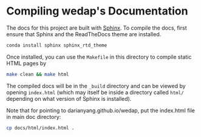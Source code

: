 # Compiling wedap's Documentation

The docs for this project are built with [Sphinx](http://www.sphinx-doc.org/en/master/).
To compile the docs, first ensure that Sphinx and the ReadTheDocs theme are installed.


```bash
conda install sphinx sphinx_rtd_theme 
```


Once installed, you can use the `Makefile` in this directory to compile static HTML pages by
```bash
make clean && make html
```

The compiled docs will be in the `_build` directory and can be viewed by opening `index.html` (which may itself be inside a directory called `html/` depending on what version of Sphinx is installed).

Note that for pointing to darianyang.github.io/wedap, put the index.html file in main doc directory:
``` bash
cp docs/html/index.html .
```
